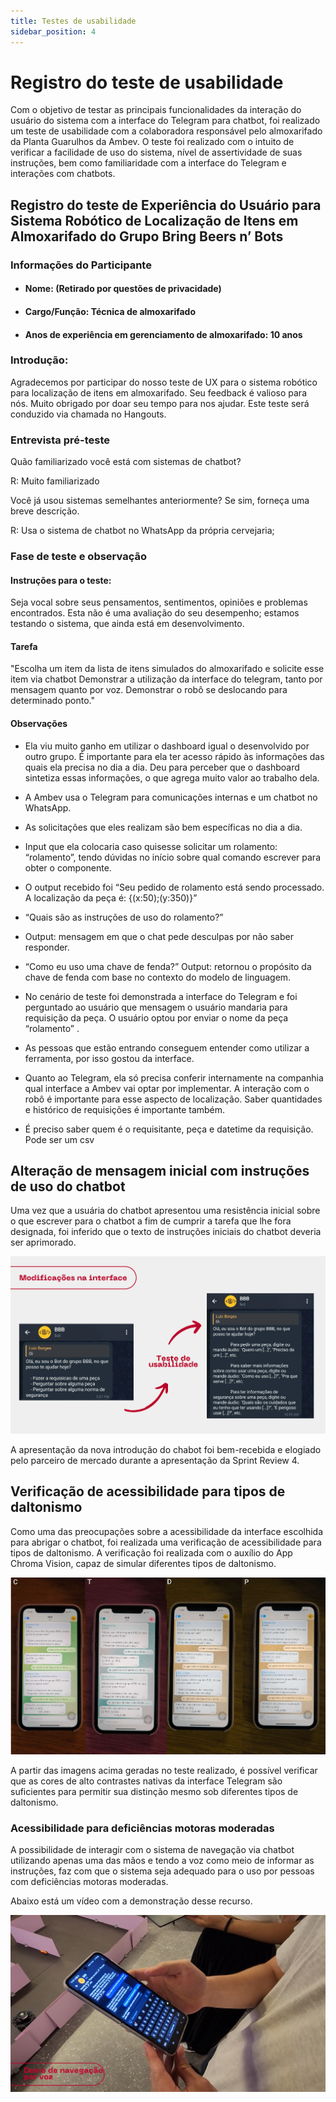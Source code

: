 ```yaml
---
title: Testes de usabilidade
sidebar_position: 4
---
```


# Registro do teste de usabilidade

Com o objetivo de testar as principais funcionalidades da interação do usuário do sistema com a interface do Telegram para chatbot, foi realizado um teste de usabilidade com a colaboradora responsável pelo almoxarifado da Planta Guarulhos da Ambev. O teste foi realizado com o intuito de verificar a facilidade de uso do sistema, nível de assertividade de suas instruções, bem como familiaridade com a interface do Telegram e interações com chatbots.

## Registro do teste de Experiência do Usuário para Sistema Robótico de Localização de Itens em Almoxarifado do Grupo Bring Beers n’ Bots

### Informações do Participante
- #### Nome: (Retirado por questões de privacidade)
- #### Cargo/Função: Técnica de almoxarifado
- #### Anos de experiência em gerenciamento de almoxarifado: 10 anos

### Introdução:
Agradecemos por participar do nosso teste de UX para o sistema robótico para localização de itens em almoxarifado. Seu feedback é valioso para nós. Muito obrigado por doar seu tempo para nos ajudar. Este teste será conduzido via chamada no Hangouts.

### Entrevista pré-teste

Quão familiarizado você está com sistemas de chatbot?

R: Muito familiarizado 

Você já usou sistemas semelhantes anteriormente? Se sim, forneça uma breve descrição.

R: Usa o sistema de chatbot no WhatsApp da própria cervejaria;

### Fase de teste e observação

#### Instruções para o teste:
Seja vocal sobre seus pensamentos, sentimentos, opiniões e problemas encontrados. Esta não é uma avaliação do seu desempenho; estamos testando o sistema, que ainda está em desenvolvimento.

#### Tarefa
"Escolha um item da lista de itens simulados do almoxarifado e solicite esse item via chatbot
Demonstrar a utilização da interface do telegram, tanto por mensagem quanto por voz.
Demonstrar o robô se deslocando para determinado ponto."

#### Observações

- Ela viu muito ganho em utilizar o dashboard igual o desenvolvido por outro grupo. É importante para ela ter acesso rápido às informações das quais ela precisa no dia a dia. Deu para perceber que o dashboard sintetiza essas informações, o que agrega muito valor ao trabalho dela.

- A Ambev usa o Telegram para comunicações internas e um chatbot no WhatsApp.

- As solicitações que eles realizam são bem específicas no dia a dia.

- Input que ela colocaria caso quisesse solicitar um rolamento: “rolamento”, tendo dúvidas no início sobre qual comando escrever para obter o componente.

- O output recebido foi “Seu pedido de rolamento está sendo processado. A localização da peça é: {(x:50);(y:350)}”

- “Quais são as instruções de uso do rolamento?”

- Output: mensagem em que o chat pede desculpas por não saber responder.

- “Como eu uso uma chave de fenda?”
Output: retornou o propósito da chave de fenda com base no contexto do modelo de linguagem.

- No cenário de teste foi demonstrada a interface do Telegram e foi perguntado ao usuário que mensagem o usuário mandaria para requisição da peça. O usuário optou por enviar o nome da peça “rolamento” . 

- As pessoas que estão entrando conseguem entender como utilizar a ferramenta, por isso gostou da interface. 

- Quanto ao Telegram, ela só precisa conferir internamente na companhia qual interface a Ambev vai optar por implementar. A interação com o robô é importante para esse aspecto de localização. Saber quantidades e histórico de requisições é importante também.

- É preciso saber quem é o requisitante, peça e datetime da requisição. Pode ser um csv

## Alteração de mensagem inicial com instruções de uso do chatbot

Uma vez que a usuária do chatbot apresentou uma resistência inicial sobre o que escrever para o chatbot a fim de cumprir a tarefa que lhe fora designada, foi inferido que o texto de instruções iniciais do chatbot deveria ser aprimorado.

![Contexto](../../assets/ux_chat.png)

A apresentação da nova introdução do chabot foi bem-recebida e elogiado pelo parceiro de mercado durante a apresentação da Sprint Review 4.

## Verificação de acessibilidade para tipos de daltonismo

Como uma das preocupações sobre a acessibilidade da interface escolhida para abrigar o chatbot, foi realizada uma verificação de acessibilidade para tipos de daltonismo. A verificação foi realizada com o auxílio do App Chroma Vision, capaz de simular diferentes tipos de daltonismo.

![Contexto](../../assets/daltonismo_ux.png)

A partir das imagens acima geradas no teste realizado, é possível verificar que as cores de alto contrastes nativas da interface Telegram são suficientes para permitir sua distinção mesmo sob diferentes tipos de daltonismo.

### Acessibilidade para deficiências motoras moderadas

A possibilidade de interagir com o sistema de navegação via chatbot utilizando apenas uma das mãos e tendo a voz como meio de informar as instruções, faz com que o sistema seja adequado para o uso por pessoas com deficiências motoras moderadas. 

Abaixo está um vídeo com a demonstração desse recurso.

[![Contexto](../../assets/demo_voz.png)](https://drive.google.com/file/d/1XMHjLzwHuuOXixDUvYFcf8zVyPVeu0ah/view?usp=sharing)